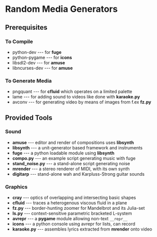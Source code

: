 # Random Media Generators

## Prerequisites

### To Compile

* python-dev --- for **fuge**
* python-pygame --- for **icons**
* libsdl2-dev --- for **amuse**
* libncurses-dev --- for **amuse**

### To Generate Media

* pngquant --- for **cfluid** which operates on a limited palette
* lame --- for adding sound to videos like done with **karaoke.py**
* avconv --- for generating video by means of images from f.ex **fz.py**

## Provided Tools

### Sound

* **amuse** --- editor and render of compositions uses **libsynth**
* **libsynth** --- a unit-generator based framework and instruments
* **fuge** --- a python loadable module using **libsynth**
* **compo.py** --- an example script generating music with fuge
* **stand_noise.py** --- a stand-alone script generating noise
* **mrender** --- a stereo renderer of MIDI, with its own synth
* **digitarp** --- stand-alone wah and Karpluss-Strong guitar sounds

### Graphics

* **cray** --- optics of overlapping and intersecting basic shapes
* **cfluid** --- traces a heterogenous viscous fluid in a plane
* **fz.py** --- border-hunting zoomer for Mandelbrot and its Julia-set
* **ls.py** --- context-sensitive parametric bracketed L-system
* **avrepr** --- a **pygame** module allowing non-text ``__repr__``
* **icons** --- a python console using avrepr for lists, can record
* **karaoke.py** --- assembles lyrics extracted from **mrender** onto video
